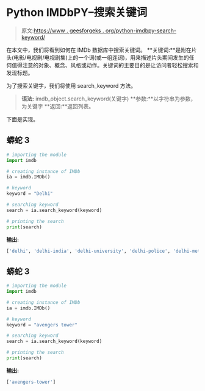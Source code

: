 # Python IMDbPY–搜索关键词

> 原文:[https://www . geesforgeks . org/python-imdbpy-search-keyword/](https://www.geeksforgeeks.org/python-imdbpy-searching-keyword/)

在本文中，我们将看到如何在 IMDb 数据库中搜索关键词。
**关键词:**是附在片头(电影/电视剧/电视剧集)上的一个词(或一组连词)，用来描述片头期间发生的任何值得注意的对象、概念、风格或动作。关键词的主要目的是让访问者轻松搜索和发现标题。

为了搜索关键字，我们将使用 search_keyword 方法。

> **语法:** imdb_object.search_keyword(关键字)
> **参数:**以字符串为参数，为关键字
> **返回:**返回列表。

下面是实现。

## 蟒蛇 3

```py
# importing the module
import imdb

# creating instance of IMDb
ia = imdb.IMDb()

# keyword
keyword = "Delhi"

# searching keyword
search = ia.search_keyword(keyword)

# printing the search 
print(search)
```

**输出:**

```py
['delhi', 'delhi-india', 'delhi-university', 'delhi-police', 'delhi-metro', 'delhi-gang-rape', 'new-delhi', 'old-delhi', 'flight-to-delhi', 'new-delhi-india', 'golden-temple-new-delhi', 'reference-to-new-delhi', 'india-gate-new-delhi', 'qutub-minar-delhi', 'chapel-hill', 'drexel-hill', 'institute-for-international-studies-new-delhi', 'model-home', 'model-hobby', 'model-heart', 'model-husband', 'scale-model-house', 'stadelheim-prison', 'reference-to-miguel-hidalgo', 'model-24-stielhandgranate', 'drug-cartel-hid-the-records-in-the-back-of-a-painting', 'university-of-north-carolina-at-chapel-hill', 'reference-to-michael-hinky-dink-kenna', "bazar-de-l'hotel-de-ville-paris", "reference-to-le-musee-de-l'homme-paris"]
```

## 蟒蛇 3

```py
# importing the module
import imdb

# creating instance of IMDb
ia = imdb.IMDb()

# keyword
keyword = "avengers tower"

# searching keyword
search = ia.search_keyword(keyword)

# printing the search 
print(search)
```

**输出:**

```py
['avengers-tower']
```